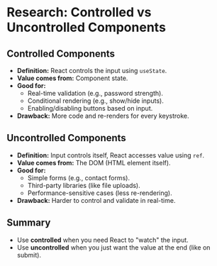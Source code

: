 # Research: Controlled vs Uncontrolled Components

## Controlled Components
- **Definition:** React controls the input using `useState`.
- **Value comes from:** Component state.
- **Good for:** 
  - Real-time validation (e.g., password strength).
  - Conditional rendering (e.g., show/hide inputs).
  - Enabling/disabling buttons based on input.
- **Drawback:** More code and re-renders for every keystroke.

## Uncontrolled Components
- **Definition:** Input controls itself, React accesses value using `ref`.
- **Value comes from:** The DOM (HTML element itself).
- **Good for:** 
  - Simple forms (e.g., contact forms).
  - Third-party libraries (like file uploads).
  - Performance-sensitive cases (less re-rendering).
- **Drawback:** Harder to control and validate in real-time.

## Summary
- Use **controlled** when you need React to "watch" the input.
- Use **uncontrolled** when you just want the value at the end (like on submit).
